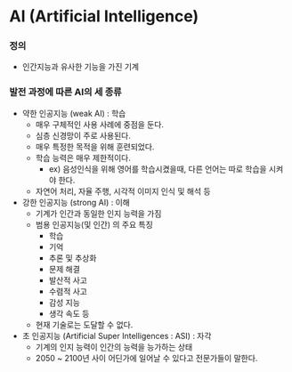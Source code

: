 # AI (Artificial Intelligence)

### 정의

- 인간지능과 유사한 기능을 가진 기계

### 발전 과정에 따른 AI의 세 종류

- 약한 인공지능 (weak AI) : 학습
  - 매우 구체적인 사용 사례에 중점을 둔다.
  - 심층 신경망이 주로 사용된다.
  - 매우 특정한 목적을 위해 훈련되었다.
  - 학습 능력은 매우 제한적이다.
    - ex) 음성인식을 위해 영어를 학습시켰을때, 다른 언어는 따로 학습을 시켜야 한다.
  - 자연어 처리, 자율 주행, 시각적 이미지 인식 및 해석 등
- 강한 인공지능 (strong AI) : 이해
  - 기계가 인간과 동일한 인지 능력을 가짐
  - 범용 인공지능(및 인간) 의 주요 특징
    - 학습
    - 기억
    - 추론 및 추상화
    - 문제 해결
    - 발산적 사고
    - 수렴적 사고
    - 감성 지능
    - 생각 속도 등
  - 현재 기술로는 도달할 수 없다.
- 초 인공지능 (Artificial Super Intelligences : ASI) : 자각
  - 기계의 인지 능력이 인간의 능력을 능가하는 상태
  - 2050 ~ 2100년 사이 어딘가에 일어날 수 있다고 전문가들이 말한다.

